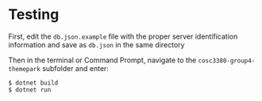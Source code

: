 # Testing

First, edit the `db.json.example` file with the proper server identification information and save as `db.json` in the same directory

Then in the terminal or Command Prompt, navigate to the `cosc3380-group4-themepark` subfolder and enter:

```
$ dotnet build
$ dotnet run
```